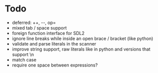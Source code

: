 # Todo
- deferred: ++, --, op=
- mixed tab / space support
- foreign function interface for SDL2
- ignore line breaks while inside an open brace / bracket (like python)
- validate and parse literals in the scanner
- improve string support, raw literals like in python and versions that support \n
- match case
- require one space between expressions?
